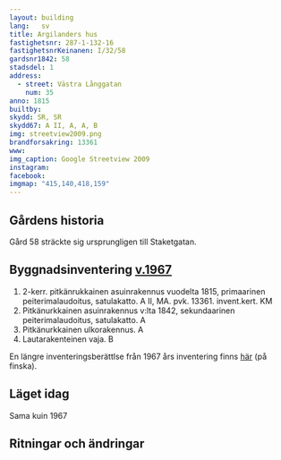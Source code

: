 ```yaml
---
layout: building
lang:   sv
title: Argilanders hus
fastighetsnr: 287-1-132-16
fastighetsnrKeinanen: I/32/58
gardsnr1842: 58
stadsdel: 1
address:
  - street: Västra Långgatan
    num: 35
anno: 1815
builtby:
skydd: SR, SR
skydd67: A II, A, A, B
img: streetview2009.png
brandforsakring: 13361
www:
img_caption: Google Streetview 2009
instagram:
facebook:
imgmap: "415,140,418,159"
---
```


## Gårdens historia
Gård 58 sträckte sig ursprungligen till Staketgatan.

## Byggnadsinventering <a href="/sources/keinanen_karki.pdf">v.1967</a>
1. 2-kerr. pitkänrukkainen asuinrakennus vuodelta 1815, primaarinen peiterimalaudoitus, satulakatto. A II, MA. pvk. 13361. invent.kert. KM
2. Pitkänurkkainen asuinrakennus v:lta 1842, sekundaarinen peiterimalaudoitus, satulakatto. A
3. Pitkänurkkainen ulkorakennus. A
3. Lautarakenteinen vaja. B

En längre inventeringsberättlse från 1967 års inventering finns <a href="inventointikertomuksia">här</a> (på finska).

## Läget idag
Sama kuin 1967

## Ritningar och ändringar
